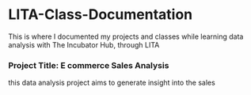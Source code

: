 # LITA-Class-Documentation
This is where I documented my projects and classes while learning data analysis with The Incubator Hub, through LITA

### Project Title: E commerce Sales Analysis
this data analysis project aims to generate insight into the sales
